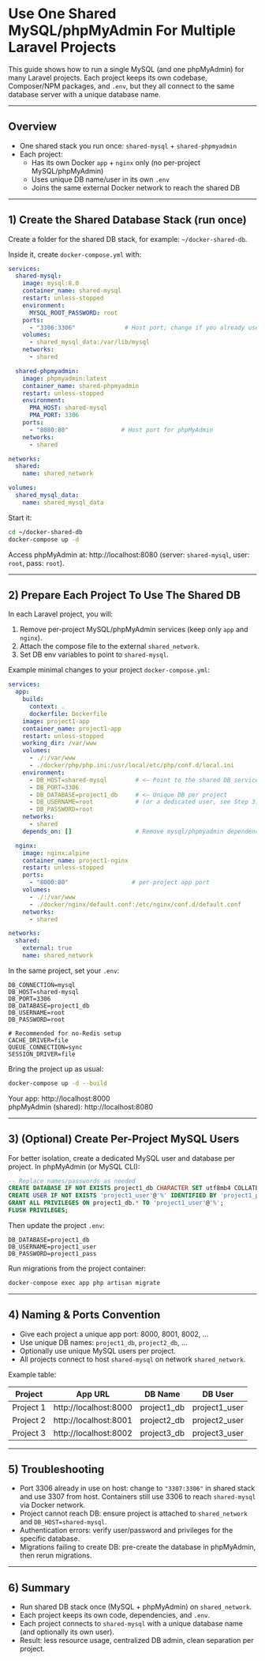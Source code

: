 # Use One Shared MySQL/phpMyAdmin For Multiple Laravel Projects

This guide shows how to run a single MySQL (and one phpMyAdmin) for many Laravel projects. Each project keeps its own codebase, Composer/NPM packages, and `.env`, but they all connect to the same database server with a unique database name.

---

## Overview

- One shared stack you run once: `shared-mysql` + `shared-phpmyadmin`
- Each project:
  - Has its own Docker `app` + `nginx` only (no per-project MySQL/phpMyAdmin)
  - Uses unique DB name/user in its own `.env`
  - Joins the same external Docker network to reach the shared DB

---

## 1) Create the Shared Database Stack (run once)

Create a folder for the shared DB stack, for example: `~/docker-shared-db`.

Inside it, create `docker-compose.yml` with:

```yaml
services:
  shared-mysql:
    image: mysql:8.0
    container_name: shared-mysql
    restart: unless-stopped
    environment:
      MYSQL_ROOT_PASSWORD: root
    ports:
      - "3306:3306"              # Host port; change if you already use 3306
    volumes:
      - shared_mysql_data:/var/lib/mysql
    networks:
      - shared

  shared-phpmyadmin:
    image: phpmyadmin:latest
    container_name: shared-phpmyadmin
    restart: unless-stopped
    environment:
      PMA_HOST: shared-mysql
      PMA_PORT: 3306
    ports:
      - "8080:80"               # Host port for phpMyAdmin
    networks:
      - shared

networks:
  shared:
    name: shared_network

volumes:
  shared_mysql_data:
    name: shared_mysql_data
```

Start it:

```bash
cd ~/docker-shared-db
docker-compose up -d
```

Access phpMyAdmin at: http://localhost:8080 (server: `shared-mysql`, user: `root`, pass: `root`).

---

## 2) Prepare Each Project To Use The Shared DB

In each Laravel project, you will:

1. Remove per-project MySQL/phpMyAdmin services (keep only `app` and `nginx`).
2. Attach the compose file to the external `shared_network`.
3. Set DB env variables to point to `shared-mysql`.

Example minimal changes to your project `docker-compose.yml`:

```yaml
services:
  app:
    build:
      context: .
      dockerfile: Dockerfile
    image: project1-app
    container_name: project1-app
    restart: unless-stopped
    working_dir: /var/www
    volumes:
      - ./:/var/www
      - ./docker/php/php.ini:/usr/local/etc/php/conf.d/local.ini
    environment:
      - DB_HOST=shared-mysql        # <— Point to the shared DB service name
      - DB_PORT=3306
      - DB_DATABASE=project1_db     # <— Unique DB per project
      - DB_USERNAME=root            # (or a dedicated user, see Step 3)
      - DB_PASSWORD=root
    networks:
      - shared
    depends_on: []                  # Remove mysql/phpmyadmin dependencies

  nginx:
    image: nginx:alpine
    container_name: project1-nginx
    restart: unless-stopped
    ports:
      - "8000:80"                  # per-project app port
    volumes:
      - ./:/var/www
      - ./docker/nginx/default.conf:/etc/nginx/conf.d/default.conf
    networks:
      - shared

networks:
  shared:
    external: true
    name: shared_network
```

In the same project, set your `.env`:

```env
DB_CONNECTION=mysql
DB_HOST=shared-mysql
DB_PORT=3306
DB_DATABASE=project1_db
DB_USERNAME=root
DB_PASSWORD=root

# Recommended for no-Redis setup
CACHE_DRIVER=file
QUEUE_CONNECTION=sync
SESSION_DRIVER=file
```

Bring the project up as usual:

```bash
docker-compose up -d --build
```

Your app: http://localhost:8000  
phpMyAdmin (shared): http://localhost:8080

---

## 3) (Optional) Create Per-Project MySQL Users

For better isolation, create a dedicated MySQL user and database per project. In phpMyAdmin (or MySQL CLI):

```sql
-- Replace names/passwords as needed
CREATE DATABASE IF NOT EXISTS project1_db CHARACTER SET utf8mb4 COLLATE utf8mb4_unicode_ci;
CREATE USER IF NOT EXISTS 'project1_user'@'%' IDENTIFIED BY 'project1_pass';
GRANT ALL PRIVILEGES ON project1_db.* TO 'project1_user'@'%';
FLUSH PRIVILEGES;
```

Then update the project `.env`:

```env
DB_DATABASE=project1_db
DB_USERNAME=project1_user
DB_PASSWORD=project1_pass
```

Run migrations from the project container:

```bash
docker-compose exec app php artisan migrate
```

---

## 4) Naming & Ports Convention

- Give each project a unique app port: 8000, 8001, 8002, ...
- Use unique DB names: `project1_db`, `project2_db`, ...
- Optionally use unique MySQL users per project.
- All projects connect to host `shared-mysql` on network `shared_network`.

Example table:

| Project | App URL | DB Name | DB User |
|---------|---------|---------|---------|
| Project 1 | http://localhost:8000 | project1_db | project1_user |
| Project 2 | http://localhost:8001 | project2_db | project2_user |
| Project 3 | http://localhost:8002 | project3_db | project3_user |

---

## 5) Troubleshooting

- Port 3306 already in use on host: change to `"3307:3306"` in shared stack and use 3307 from host. Containers still use 3306 to reach `shared-mysql` via Docker network.
- Project cannot reach DB: ensure project is attached to `shared_network` and `DB_HOST=shared-mysql`.
- Authentication errors: verify user/password and privileges for the specific database.
- Migrations failing to create DB: pre-create the database in phpMyAdmin, then rerun migrations.

---

## 6) Summary

- Run shared DB stack once (MySQL + phpMyAdmin) on `shared_network`.
- Each project keeps its own code, dependencies, and `.env`.
- Each project connects to `shared-mysql` with a unique database name (and optionally its own user).
- Result: less resource usage, centralized DB admin, clean separation per project.


